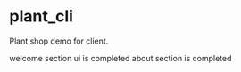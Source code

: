 # plant_cli

Plant shop demo for client.

welcome section ui is completed
about section is completed